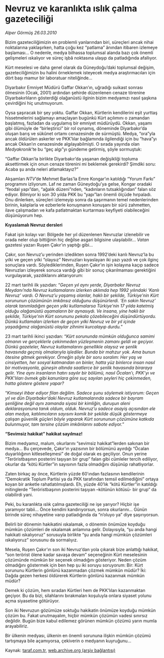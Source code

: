 # Nevruz ve karanlıkta ıslık çalma gazeteciliği

*Alper Görmüş 26.03.2010*

<div class="yazi"><p>Bizim gazeteciliğimizin en problemli yanlarından biri, süreçleri ancak nihai noktalarına yaklaşırken, hatta çoğu kez “patlama” ânından itibaren izlemeye başlaması... O nedenle, medya bilhassa toplumsal alanda bazı çok önemli gelişmeleri ıskalıyor ve süreç işbâ noktasına ulaşıp da patladığında afallıyor.</p>
<p>Kürt meselesi ve daha genel olarak da Güneydoğu’daki toplumsal değişim, gazeteciliğimizin bu halini örneklemek isteyecek medya araştırmacıları için dört başı mamur bir laboratuar niteliğinde...</p>
<p>Diyarbakır Emniyet Müdürü Gaffar Okkan’ın, uğradığı suikast sonrası ölmesinin (Ocak, 2001) ardından şehirde düzenlenen cenaze törenine Diyarbakırlıların gösterdiği olağanüstü ilginin bizim medyamızı nasıl şaşkına çevirdiğini hiç unutmuyorum. </p>
<p>Oysa şaşıracak bir şey yoktu. Gaffar Okkan, Kürtlerin kendilerini eşit yurttaş hissetmelerini sağlamayı amaçlayan bugünkü Kürt açılımını o zamandan başlatmış, fazladan da uygulamış bir emniyet müdürüydü. Okkan, yaşamı gibi ölümüyle de “birleştirici” bir rol oynamış, döneminde Diyarbakır’da oluşan barış ve sükûnet ortamı cenazesinde de sürmüştü. Medya, “ora”yla ancak öldürülen askerler ve PKK’lılar bağlamında ilgilendiği için bu “hava”yı ancak Okkan’ın cenazesinde algılayabilmişti. O sırada yayında olan <i>Medyakronik</i>’te bu “geç algı”yı gündeme getirmiş, şöyle sormuştuk:</p>
<p>“Gaffar Okkan’la birlikte Diyarbakır’da yaşanan değişikliği topluma aksettirmek için onun cenaze törenini mi beklemek gerekirdi? Şimdiki soru: Acaba şu anda neleri atlamaktayız?”</p>
<p>Akşamları <i>NTV</i>’de Mehmet Barlas’la Emre Kongar’ın katıldığı “Yorum Farkı” programını izliyorum. Laf ne zaman Güneydoğu’ya gelse, Kongar oradaki “feodal yapı”dan, “ağalık düzeni”nden, “kadınların tutsaklığından” falan söz ediyor. Bilmiyor ki son 30 yılda PKK bu “yapı”ları önemli ölçüde hırpaladı. Onu dinlerken, süreçleri izlemeyip sonra da şaşırmanın temel nedenlerinden birinin, kalıplarla ve ezberlerle konuşmanın konuşanı bir sürü zahmetten, ilave çalışmadan ve kafa patlatmaktan kurtarması keyfiyeti olabileceğini düşünüyorum hep. </p>
<p><b>Kıyaslamalı Nevruz dersleri</b></p>
<p>Fakat işin kolayı var: Bölgede her yıl düzenlenen Nevruzlar izlenebilir ve orada neler olup bittiğinin hiç değilse asgari bilgisine ulaşılabilir... <i>Vatan</i> gazetesi yazarı Ruşen Çakır’ın yaptığı gibi... </p>
<p>Çakır, son Nevruz’u yerinden izledikten sonra 1992’deki kanlı Nevruz’la bu yılki ve geçen yılki “olaysız” Nevruzları kıyaslayan iki yazı yazdı ve çok ilginç sonuçlara vardı. Söylediklerimden, Ruşen Çakır’ın işin kolayına kaçıp sadece Nevruzları izleyerek sonuca vardığı gibi bir sonuç çıkarılmaması gerektiğini vurgulayarak, yazdıklarını aktarıyorum:</p>
<p>22 mart tarihli ilk yazıdan: “<i>Geçen yıl aynı yerde, Diyarbakır Nevruz Meydanı’nda Nevruz kutlamalarını izlerken aklımda hep 1992 yılındaki ‘Kanlı Nevruz’ vardı. O Nevruz’u yaşamış olanlar, haklı bir şekilde, Türkiye’nin Kürt sorununun çözümünün imkânsız olduğunu düşünürlerdi. ‘En sakin Nevruz’ olarak tanımladığım geçen yılki kutlamalarsa Türkiye’nin 17 yılda katetmiş olduğu olağanüstü aşamaların bir aynasıydı. Ve insana, yine haklı bir şekilde, Türkiye’nin Kürt sorununu pekala çözebileceğini düşündürtüyordu. Dünkü kutlamaları izlerken de geçen yılki Nevruz ve bir yıl içinde yaşadığımız olağanüstü olaylar zihnimi kurcalayıp durdu.</i>” <i></i></p>
<p>23 mart tarihli ikinci yazıdan: “<i>Kürt sorununda mümkün olduğunca samimi olmanın ve gerçeklerle çekinmeden yüzleşmenin zamanı geldi ve geçiyor. Dünkü gazeteler, Nevruz kutlamalarını genellikle olaysız ve şenlik havasında geçmiş olmalarıyla işlediler. Bunda bir mahzur yok. Ama bunun ötesine gitmek gerekiyor. Örneğin şöyle bir soru soralım: Her yaş ve cinsiyetten, her sosyal katmandan on binler, hatta yüz binlerce insan nasıl bir motivasyonla, güneşin altında saatlerce bir şenlik havasında biraraya gelir. Yine aynı insanların hatırı sayılır bir bölümü, nasıl Öcalan’ı, PKK’yı ve PKK’lıları övmek gibi kanunlara göre suç sayılan şeyleri hiç çekinmeden, hatta göstere göstere yapar?</i></p>
<p>“<i>Kimseyi ihbar ediyor filan değilim. Sadece şunu söylemek istiyorum: Geçen yıl ve dün Diyarbakır’daki Nevruz kutlamalarında sadece bir bayram şenliğine değil aynı zamanda siyasi bir kimliğin, duruşun aleni deklarasyonuna tanık oldum, olduk. Nevruz’u sadece asayiş açısından ele alan medya, katılımcıların sayısını komik bir şekilde düşük göstermeye çalışan güvenlik güçleri böyle yaparak Kürt sorununun çözümüne katkıda bulunmuyor, tam tersine çözüm imkânlarını sabote ediyor.</i>”<i></i></p>
<p><b>“Sevimsiz hakikat” hakikat sayılmaz!</b></p>
<p>Bizim medyamız, malum, okurlarını “sevimsiz hakikat”lerden sakınan bir medya... Bu çerçevede, Çakır’ın yazısının bir bölümünü ayırdığı “Öcalan duyarlılığının kitleselleşmesi” de doğal olarak es geçiliyor. Onun yerine “Teröristbaşının posterini taşıyan bir grup” falan gibi cümleler tercih ediliyor, okurlar da “kötü Kürtler”in sayısının fazla olmadığını düşünüp rahatlıyorlar.</p>
<p>Zaten birkaç ay önce, Kürtlerin yüzde 60’ından fazlasının kendilerinin “Demokratik Toplum Partisi ya da PKK tarafından temsil edilmediğini” ortaya koyan bir anketle rahatlatılmışlardı. Eh, yüzde 40’lık “kötü Kürtler”in katıldığı mitinglerde “Teröristbaşının posterini taşıyan –kötünün kötüsü- bir grup” da olabilirdi yani.</p>
<p>Peki, bu karanlıkta ıslık çalma gazeteciliği ne işe yarıyor? Hiçbir işe yaramıyor tabii... Önce kendini kandırıyorsun, sonra okurlarını... Günün birinde süreç nihayetine varıp patladığında da “n’oluyo ya” diye şaşırıyorsun.</p>
<p>Belirli bir dönemin hakikatini ıskalamak, o dönemin önümüze koyduğu mümkün çözümleri de ıskalamak anlamına gelir. Dolayısıyla, “şu anda hangi hakikati ıskalıyoruz” sorusuyla birlikte “şu anda hangi mümkün çözümleri ıskalıyoruz” sorusunu da sormalıyız.</p>
<p>Mesela, Ruşen Çakır’ın son iki Nevruz’dan yola çıkarak bize anlattığı hakikat, “son terörist ölene kadar savaşa devam” seçeneğinin Kürt meselesinin çözümünde mümkün bir seçenek olmadığını gösteriyor. Neden çözüm olmadığını göstermek için ben hep şu iki soruyu soruyorum: Bir: Kürt sorununu Kürtlerin gönlünü kazanmadan çözmek mümkün müdür? İki: Dağda gezen herkesi öldürerek Kürtlerin gönlünü kazanmak mümkün müdür?</p>
<p>Demek ki çözüm, hem sıradan Kürtleri hem de PKK’lıları kazanmaktan geçiyor. Bu da bizi, silahlarını bırakmaları koşuluyla onlara siyaset yolunu açma siyasetine götürüyor.</p>
<p>Son iki Nevruzun gözümüze soktuğu hakikatin önümüze koyduğu mümkün çözüm bu. Fakat unutmayalım, hiçbir mümkün çözümün vadesi sınırsız değildir. Bugün bize kabul edilemez görünen mümkün çözümü yarın mumla arayabiliriz.</p>
<p>Bir ülkenin medyası, ülkenin en önemli sorununa ilişkin mümkün çözümü tartışmaya bile açamıyorsa, çekiverin o medyanın kuyruğunu...</p></div>

Kaynak: [taraf.com.tr](http://taraf.com.tr:80/makale/10619.htm), [web.archive.org (arşiv bağlantısı)](http://web.archive.org/web/20100329204231/http://taraf.com.tr:80/makale/10619.htm)
